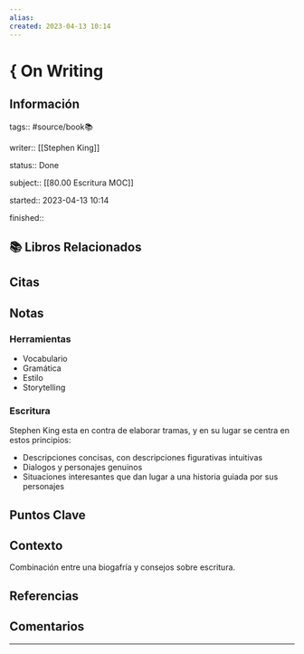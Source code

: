 ```yaml
---
alias: 
created: 2023-04-13 10:14
---
```

# { On Writing
## Información
tags:: #source/book📚 

writer:: [[Stephen King]]

status:: Done

subject:: [[80.00 Escritura MOC]]

started:: 2023-04-13 10:14

finished::


## 📚 Libros Relacionados

## Citas

## Notas
### Herramientas
- Vocabulario
- Gramática
- Estilo
- Storytelling

### Escritura
Stephen King esta en contra de elaborar tramas, y en su lugar se centra en estos principios:
- Descripciones concisas, con descripciones figurativas intuitivas
- Dialogos y personajes genuinos
- Situaciones interesantes que dan lugar a una historia guiada por sus personajes

## Puntos Clave

## Contexto
Combinación entre una biogafría y consejos sobre escritura.

## Referencias

## Comentarios
___

